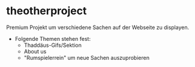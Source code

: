 # theotherproject
Premium Projekt um verschiedene Sachen auf der Webseite zu displayen.

* Folgende Themen stehen fest:
  * Thaddäus-Gifs/Sektion
  * About us
  * "Rumspielerrein" um neue Sachen auszuprobieren
